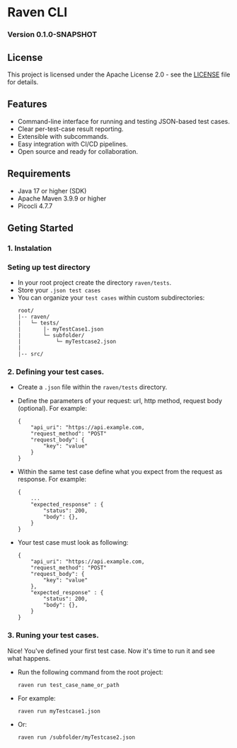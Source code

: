 # Raven CLI

### Version 0.1.0-SNAPSHOT

## License

This project is licensed under the Apache License 2.0 - see the [LICENSE](LICENSE) file for details.

## Features

- Command-line interface for running and testing JSON-based test cases.
- Clear per-test-case result reporting.
- Extensible with subcommands.
- Easy integration with CI/CD pipelines.
- Open source and ready for collaboration.

## Requirements

- Java 17 or higher (SDK)
- Apache Maven 3.9.9 or higher
- Picocli 4.7.7

## Geting Started

### 1. Instalation

### Seting up test directory

- In your root project create the directory `raven/tests`.
- Store your `.json test cases`
- You can organize your `test cases` within custom subdirectories:
  ```
  root/
  |-- raven/
  |   └─ tests/
  |       |- myTestCase1.json
  |       └─ subfolder/
  |           └─ myTestcase2.json
  |
  |-- src/
  ```

### 2. Defining your test cases.

- Create a `.json` file within the `raven/tests` directory.
- Define the parameters of your request: url, http method, request body (optional). For example:
  ```
  {
      "api_uri": "https://api.example.com,
      "request_method": "POST"
      "request_body": {
          "key": "value"
      }
  }
  ```

- Within the same test case define what you expect from the request as response. For example:
  ```
  {
      ...
      "expected_response" : {
          "status": 200,
          "body": {},
      }
  }
  ```

- Your test case must look as following:
  ```
  {
      "api_uri": "https://api.example.com,
      "request_method": "POST"
      "request_body": {
          "key": "value"
      },
      "expected_response" : {
          "status": 200,
          "body": {},
      }
  }
  ```

### 3. Runing your test cases.

Nice! You've defined your first test case. Now it's time to run it and see what happens.

- Run the following command from the root project:
    ``` 
    raven run test_case_name_or_path
    ```

- For example:
    ```
    raven run myTestcase1.json
    ```

- Or:
    ```
    raven run /subfolder/myTestcase2.json
    ```